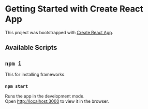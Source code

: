# Getting Started with Create React App

This project was bootstrapped with [Create React App](https://github.com/facebook/create-react-app).

## Available Scripts
## `npm i`
This for installing frameworks


### `npm start`

Runs the app in the development mode.\
Open [http://localhost:3000](http://localhost:3000) to view it in the browser.


